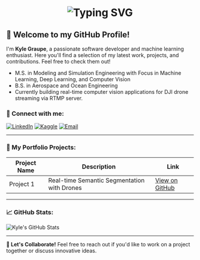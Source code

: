 <!-- Interactive Typing Name Animation (GIF or external service like Lottie can be used) -->
<h1 align="center">
  <img src="https://readme-typing-svg.demolab.com?font=Fira+Code&size=30&duration=2000&pause=1000&color=0FFFD0&center=true&vCenter=true&width=500&lines=Hi+there!+I'm+Kyle+Graupe" alt="Typing SVG" />
</h1>

## 🌟 Welcome to my GitHub Profile!

I'm **Kyle Graupe**, a passionate software developer and machine learning enthusiast. Here you'll find a selection of my latest work, projects, and contributions. Feel free to check them out!

- M.S. in Modeling and Simulation Engineering with Focus in Machine Learning, Deep Learning, and Computer Vision
- B.S. in Aerospace and Ocean Engineering
- Currently building real-time computer vision applications for DJI drone streaming via RTMP server.

### 🔗 Connect with me:

[![LinkedIn](https://img.shields.io/badge/LinkedIn-%230077B5.svg?&style=for-the-badge&logo=linkedin&logoColor=white)]([https://www.linkedin.com/in/your-linkedin-handle/](https://www.linkedin.com/in/kyle-graupe-8a78a8197/))
[![Kaggle](https://img.shields.io/badge/Kaggle-%230077B5.svg?&style=for-the-badge&logo=kaggle&logoColor=white)](https://www.kaggle.com/kylegraupe)
[![Email](https://img.shields.io/badge/Email-%23D14836.svg?&style=for-the-badge&logo=gmail&logoColor=white)](mailto:graupekyle@gmail.com)

---

### 🚀 My Portfolio Projects:

| **Project Name**  | **Description**  | **Link**  |
|-------------------|------------------|-----------|
| Project 1         | Real-time Semantic Segmentation with Drones | [View on GitHub]([https://github.com/kylegraupe/](https://github.com/kylegraupe/real_time_semantic_segmentation_using_dji_drone)) |


---

### 📈 GitHub Stats:
![Kyle's GitHub Stats](https://github-readme-stats.vercel.app/api?username=your-github-username&show_icons=true&theme=radical)

---

**💬 Let's Collaborate!**
Feel free to reach out if you'd like to work on a project together or discuss innovative ideas.

